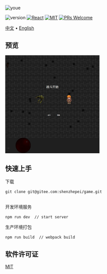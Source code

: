 ![youe](http://git.oschina.net/uploads/images/2016/1206/101311_5128c70d_439881.png "youe")

![version](https://img.shields.io/badge/version-v1.0-brightgreen.svg?style=flat-square) [![React](https://img.shields.io/badge/react-^16.3.1-brightgreen.svg?style=flat-square)](https://github.com/facebook/react) [![MIT](https://img.shields.io/dub/l/vibe-d.svg?style=flat-square)](http://opensource.org/licenses/MIT) [![PRs Welcome](https://img.shields.io/badge/PRs-welcome-brightgreen.svg?style=flat-square)](https://reactjs.org/docs/how-to-contribute.html#your-first-pull-request)

[中文](./README_ZH.md) • [English](./README.md) 

## 预览

<img src='./doc.png' width='300'/>

## 快速上手
   
下载
```
git clone git@gitee.com:shenzhepei/game.git
   
```

开发环境服务
```
npm run dev  // start server
```

生产环境打包
```
npm run build  // webpack build 
```

## 软件许可证

[MIT](LICENSE)
